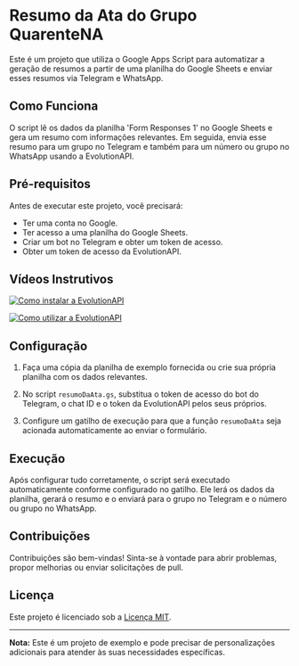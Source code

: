 # Resumo da Ata do Grupo QuarenteNA

Este é um projeto que utiliza o Google Apps Script para automatizar a geração de resumos a partir de uma planilha do Google Sheets e enviar esses resumos via Telegram e WhatsApp.

## Como Funciona

O script lê os dados da planilha 'Form Responses 1' no Google Sheets e gera um resumo com informações relevantes. Em seguida, envia esse resumo para um grupo no Telegram e também para um número ou grupo no WhatsApp usando a EvolutionAPI.

## Pré-requisitos

Antes de executar este projeto, você precisará:

- Ter uma conta no Google.
- Ter acesso a uma planilha do Google Sheets.
- Criar um bot no Telegram e obter um token de acesso.
- Obter um token de acesso da EvolutionAPI.

## Vídeos Instrutivos

[![Como instalar a EvolutionAPI](https://img.youtube.com/vi/ZLBwNiDtfwU/0.jpg)](https://youtu.be/ZLBwNiDtfwU)

[![Como utilizar a EvolutionAPI](https://img.youtube.com/vi/jv-5N0mPRro/0.jpg)](https://youtu.be/jv-5N0mPRro)

## Configuração

1. Faça uma cópia da planilha de exemplo fornecida ou crie sua própria planilha com os dados relevantes.

2. No script `resumoDaAta.gs`, substitua o token de acesso do bot do Telegram, o chat ID e o token da EvolutionAPI pelos seus próprios.

3. Configure um gatilho de execução para que a função `resumoDaAta` seja acionada automaticamente ao enviar o formulário.

## Execução

Após configurar tudo corretamente, o script será executado automaticamente conforme configurado no gatilho. Ele lerá os dados da planilha, gerará o resumo e o enviará para o grupo no Telegram e o número ou grupo no WhatsApp.

## Contribuições

Contribuições são bem-vindas! Sinta-se à vontade para abrir problemas, propor melhorias ou enviar solicitações de pull.

## Licença

Este projeto é licenciado sob a [Licença MIT](LICENSE).

---

**Nota:** Este é um projeto de exemplo e pode precisar de personalizações adicionais para atender às suas necessidades específicas.
